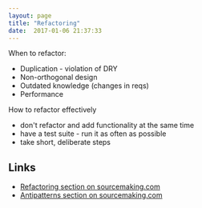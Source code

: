 ```yaml
---
layout: page
title: "Refactoring"
date:  2017-01-06 21:37:33
---
```


When to refactor:

- Duplication - violation of DRY
- Non-orthogonal design
- Outdated knowledge (changes in reqs)
- Performance

How to refactor effectively

- don't refactor and add functionality at the same time
- have a test suite - run it as often as possible
- take short, deliberate steps

## Links

- [Refactoring section on sourcemaking.com](https://sourcemaking.com/refactoring)
- [Antipatterns section on sourcemaking.com](https://sourcemaking.com/antipatterns)

